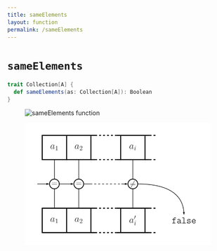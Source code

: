 ```yaml
---
title: sameElements
layout: function
permalink: /sameElements
---
```


# `sameElements`

~~~ scala
trait Collection[A] {
  def sameElements(as: Collection[A]): Boolean
}
~~~

<figure class="diagram">
  <img src="images/sameElements.1.svg" alt="sameElements function">
  <!-- <figcaption class="diagram-desc"><code>sameElements</code> uses <code>p</code> to classify elements into two groups</figcaption> -->
</figure>

<figure class="diagram">
  <img src="images/sameElements.2.svg" alt="sameElements function">
  <!-- <figcaption class="diagram-desc"><code>sameElements</code> uses <code>p</code> to classify elements into two groups</figcaption> -->
</figure>
